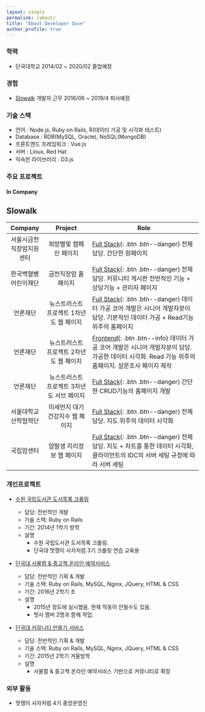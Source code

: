 ```yaml
---
layout: single
permalink: /about/
title: "About Developer Dave"
author_profile: true
---
```



### 학력
- 단국대학교 2014/02 ~ 2020/02 졸업예정

### 경험
- [Slowalk](https://www.slowalk.co.kr/) 개발자 근무 2016/06 ~ 2019/4 퇴사예정

### 기술 스택
- 언어 : Node.js, Ruby on Rails, R(데이터 가공 및 시각화 테스트)
- Database : RDB(MySQL, Oracle), NoSQL(MongoDB)
- 프론트엔드 프레임워크 : Vue.js
- 서버 : Linux, Red Hat
- 익숙한 라이브러리 : D3.js

### 주요 프로젝트

#### In Company
## Slowalk 

| <center>Company</center> | <center>Project</center> | <center>Role</center> |
|:--------:|:--------:|:--------|
| 서울시금천<br>직장맘지원센터 | 희망별빛 캠페인 페이지 | [Full Stack](#){: .btn .btn--danger}  전체 담당. 간단한 원페이지 |
| 한국백혈병<br>어린이재단 | 금천직장맘 홈페이지 | [Full Stack](#){: .btn .btn--danger} 전체 담당. 커뮤니티 게시판 전반적인 기능 + 상담기능 + 관리자 페이지  |
| 언론재단 | 뉴스트러스트 프로젝트 1차년도 웹 페이지 | [Full Stack](#){: .btn .btn--danger} 데이터 가공 코어 개발은 시니어 개발자분이 담당. 기본적인 데이터 가공 + Read기능 위주의 홈페이지 |
| 언론재단 | 뉴스트러스트 프로젝트 2차년도 웹 페이지 | [Frontend](#){: .btn .btn--info} 데이터 가공 코어 개발은 시니어 개발자분이 담당. 가공한 데이터 시각화. Read 기능 위주의 홈페이지. 설문조사 페이지 제작 |
| 언론재단 | 뉴스트러스트 프로젝트 3차년도 서브 페이지 | [Full Stack](#){: .btn .btn--danger} 간단한 CRUD기능의 홈페이지 개발 |
| 서울대학교<br>산학협력단 | 미세먼지 대기건강지수 웹 페이지 | [Full Stack](#){: .btn .btn--danger} 전체 담당. 지도 위주의  데이터 시각화 |
| 국립암센터 | 암발생 지리정보 웹 페이지 | [Full Stack](#){: .btn .btn--danger} 전체 담당. 지도 + 차트를 통한 데이터 시각화, 클라이언트의 IDC의 서버 세팅 규정에 따라 서버 세팅 |
    
### 개인프로젝트 

- [수원 국립도서관 도서목록 크롤링](https://github.com/Seunghyum/Crawler-Suwon_library)
  - 담당: 전반적인 개발
  - 기술 스택: Ruby on Rails
  - 기간: 2014년 1학기 방학
  - 설명
    - 수원 국립도서관 도서목록 크롤링.
    - 단국대 멋쟁이 사자처럼 3기 크롤링 연습 교육용

- [단국대 사물함 & 중고책 온라인 예약서비스](https://github.com/Seunghyum/DKU-IBA-locker-booking)
  - 담당: 전반적인 기획 & 개발
  - 기술 스택: Ruby on Rails, MySQL, Nginx, JQuery, HTML & CSS
  - 기간: 2016년 2학기 초
  - 설명
    - 2015년 정도에 실시했음. 현재 작동이 안될수도 있음.
    - 멋사 멤버 2명과 함께 작업.

- [단국대 커뮤니티 만들기 서비스](https://github.com/Seunghyum/Dku-dankook_community_service)
  - 담당: 전반적인 기획 & 개발
  - 기술 스택: Ruby on Rails, MySQL, Nginx, JQuery, HTML & CSS
  - 기간: 2015년 2학기 겨울방학
  - 설명
    - 사물함 & 중고책 온라인 예약서비스 기반으로 커뮤니티로 확장

### 외부 활동
- 멋쟁이 사자처럼 4기 중앙운영진